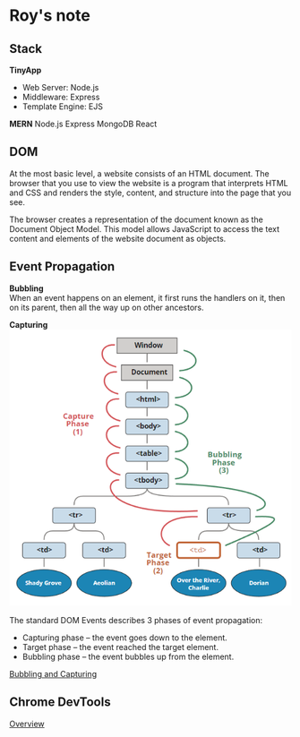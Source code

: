 # Roy's note

## Stack
**TinyApp**
- Web Server: Node.js
- Middleware: Express
- Template Engine: EJS

**MERN**
Node.js Express MongoDB React

## DOM
At the most basic level, a website consists of an HTML document. The browser that you use to view the website is a program that interprets HTML and CSS and renders the style, content, and structure into the page that you see.  

The browser creates a representation of the document known as the Document Object Model. This model allows JavaScript to access the text content and elements of the website document as objects.

## Event Propagation
**Bubbling**  
When an event happens on an element, it first runs the handlers on it, then on its parent, then all the way up on other ancestors.

**Capturing**
![EventPropagation](https://github.com/roylyh/lighthouse-web-notes/blob/52f70c7d0173c7a558456a8df58313272848e649/docs/EventPropagation.PNG)

The standard DOM Events describes 3 phases of event propagation:  
- Capturing phase – the event goes down to the element.
- Target phase – the event reached the target element.
- Bubbling phase – the event bubbles up from the element.

[Bubbling and Capturing](https://javascript.info/bubbling-and-capturing)

## Chrome DevTools
[Overview](https://developer.chrome.com/docs/devtools/overview/)